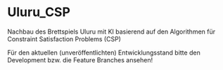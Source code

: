 # Uluru_CSP
Nachbau des Brettspiels Uluru mit KI basierend auf den Algorithmen für Constraint Satisfaction Problems (CSP)

Für den aktuellen (unveröffentlichten) Entwicklungsstand bitte den Development bzw. die Feature Branches ansehen!
